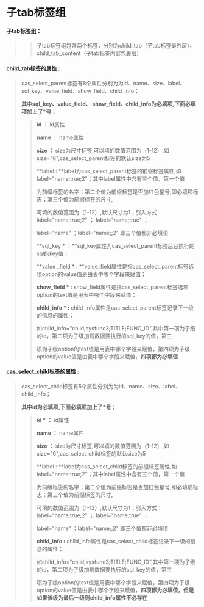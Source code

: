 # 子tab**标签组**

#### 子tab标签组：

> > 子tab标签组包含两个标签，分别为child\_tab（子tab标签最外层）、child\_tab\_content（子tab标签内容包裹层）

#### child\_tab**标签的属性 :**

> cas\_select\_parent标签有8个属性分别为为id、name、size、label、sql\_key、value\_field、show\_field、child\_info；
>
> **其中sql\_key、value\_field、 show\_field、child\_info为必填项,下面必填项加上了\*号**；
>
> > **id ：** id属性
> >
> > **name ：** name属性
> >
> > **size ：** size为尺寸标签,可以填的数值范围为（1-12）,如size="6",cas\_select\_parent标签的默认size为5
> >
> > **label : **label为cas\_select\_parent标签的前缀标签属性,如label="name;true;2"；其中label属性中含有三个值，第一个值
> >
> > 为前缀标签的名字；第二个值为前缀标签是否加红色星号,即必填项标志；第三个值为前缀标签的尺寸,
> >
> > 可填的数值范围为（1-12）,默认尺寸为1；引入方式：label="name;true;2" ； label="name;true" ；
> >
> > label="name" ；label="name;;2" 即三个值都非必填项
> >
> > **sql\_key  \* ：**sql\_key属性为cas\_select\_parent标签后台执行的sql的key值；
> >
> > **value \_field \* : **value\_field属性是指cas\_select\_parent标签选项option的value值是由表中哪个字段来赋值；
> >
> > **show\_field \* :** show\_field属性是指cas\_select\_parent标签选项option的text值是用表中哪个字段来赋值；
> >
> > **child\_info \* :** child\_info属性是cas\_select\_parent标签记录下一级的信息的属性；
> >
> > 如child\_info="child;sysfunc3;TITLE;FUNC\_ID",其中第一项为子级的id，第二项为子级加载数据要执行的sql\_key的值，第三
> >
> > 项为子级option的text值是用表中哪个字段来赋值，第四项为子级option的value值是由表中哪个字段来赋值，**四项都为必填值**

#### cas\_select\_child**标签的属性 :**

> cas\_select\_child标签有5个属性分别为为id、name、size、label、child\_info；
>
> **其中id为必填项,下面必填项加上了\*号**；
>
> > **id \* ：** id属性
> >
> > **name ：** name属性
> >
> > **size ：** size为尺寸标签,可以填的数值范围为（1-12）,如size="6",cas\_select\_child标签的默认size为5
> >
> > **label : **label为cas\_select\_child标签的前缀标签属性,如label="name;true;2"；其中label属性中含有三个值，第一个值
> >
> > 为前缀标签的名字；第二个值为前缀标签是否加红色星号,即必填项标志；第三个值为前缀标签的尺寸,
> >
> > 可填的数值范围为（1-12）,默认尺寸为1；引入方式：label="name;true;2" ； label="name;true" ；
> >
> > label="name" ；label="name;;2" 即三个值都非必填项
> >
> > **child\_info  :** child\_info属性是cas\_select\_child标签记录下一级的信息的属性；
> >
> > 如child\_info="child;sysfunc3;TITLE;FUNC\_ID",其中第一项为子级的id，第二项为子级加载数据要执行的sql\_key的值，第三
> >
> > 项为子级option的text值是用表中哪个字段来赋值，第四项为子级option的value值是由表中哪个字段来赋值，**四项都为必填值，但是如果该级为最后一级则child\_info属性不必存在**



